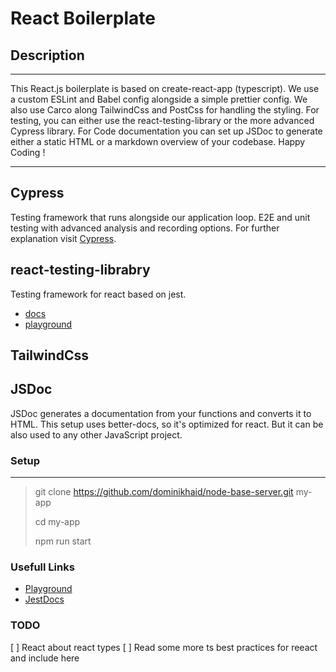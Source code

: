 # React Boilerplate

## Description

---

This React.js boilerplate is based on create-react-app (typescript). We use a custom ESLint and Babel config alongside a simple prettier config. We also use Carco along TailwindCss and PostCss for handling the styling.
For testing, you can either use the react-testing-library or the more advanced Cypress library.
For Code documentation you can set up JSDoc to generate either a static HTML or a markdown overview of your codebase. Happy Coding !

---


## Cypress

Testing framework that runs alongside our application loop. E2E and unit testing with advanced analysis and recording options.
For further explanation visit [Cypress](https://www.cypress.io/).


## react-testing-librabry

Testing framework for react based on jest.

- [docs](https://testing-library.com/docs/react-testing-library/intro/)
- [playground](https://testing-playground.com/)


## TailwindCss


## JSDoc 

JSDoc generates a documentation from your functions and converts it to HTML. This setup uses better-docs, so it's optimized for react. But it can be also used to any other JavaScript project.




### Setup

---

> git clone https://github.com/dominikhaid/node-base-server.git my-app
> 
> cd my-app
> 
> 
> npm run start

### Usefull Links

- [Playground](https://testing-playground.com/)
- [JestDocs](https://jestjs.io/docs/expect)

### TODO 

[ ] React about react types
[ ] Read some more ts best practices for reeact and include here